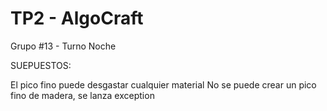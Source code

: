 # TP2 - AlgoCraft

Grupo #13 - Turno Noche

SUEPUESTOS:

El pico fino puede desgastar cualquier material
No se puede crear un pico fino de madera, se lanza exception
